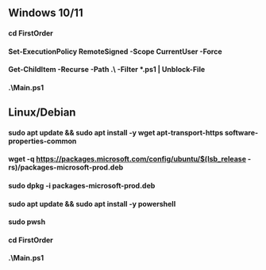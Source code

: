 ## Windows 10/11

#### cd FirstOrder
#### Set-ExecutionPolicy RemoteSigned -Scope CurrentUser -Force
#### Get-ChildItem -Recurse -Path .\ -Filter *.ps1 | Unblock-File
#### .\Main.ps1

## Linux/Debian

#### sudo apt update && sudo apt install -y wget apt-transport-https software-properties-common

#### wget -q https://packages.microsoft.com/config/ubuntu/$(lsb_release -rs)/packages-microsoft-prod.deb
#### sudo dpkg -i packages-microsoft-prod.deb

#### sudo apt update && sudo apt install -y powershell
#### sudo pwsh
#### cd FirstOrder
#### .\Main.ps1

